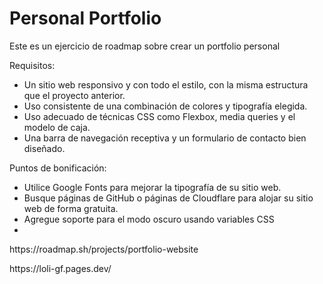 # Personal Portfolio
<p>Este es un ejercicio de roadmap sobre crear un portfolio personal</p>
<p>Requisitos:</p>
<ul>
  <li>Un sitio web responsivo y con todo el estilo, con la misma estructura que el proyecto anterior.</li>
  <li>Uso consistente de una combinación de colores y tipografía elegida.</li>
  <li>Uso adecuado de técnicas CSS como Flexbox, media queries y el modelo de caja.</li>
  <li>Una barra de navegación receptiva y un formulario de contacto bien diseñado.</li>
</ul>

<p>Puntos de bonificación:</p>
<ul>
  <li>Utilice Google Fonts para mejorar la tipografía de su sitio web.</li>
  <li>Busque páginas de GitHub o páginas de Cloudflare para alojar su sitio web de forma gratuita.</li>
  <li>Agregue soporte para el modo oscuro usando variables CSS</li>
  <li></li>
</ul>
<p>https://roadmap.sh/projects/portfolio-website</p>
<p>https://loli-gf.pages.dev/</p>
